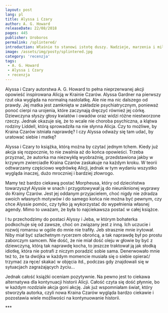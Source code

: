```yaml
---
layout: post
lang: pl
title: Alyssa i Czary
author: A. G. Howard
releaseDate: 22/08/2018
pages: 445
publisher: Uroboros
permalink: /splintered/
introduction: Właśnie to stanowi istotę duszy. Nadzieje, marzenia i miłość.
image: /assets/img/posty/splintered.jpg
category: 'recenzja'
tags:
 - A. G. Howard
 - Alyssa i Czary
 - recenzja
---
```

Alyssa i Czary autorstwa A. G. Howard to pełna nieprzerwanej akcji opowieść inspirowana Alicją w Krainie Czarów. Alyssa Gardner na pierwszy rzut oka wygląda na normalną nastolatkę. Ale nie ma nic dalszego od prawdy. Jej matka jest zamknięta w zakładzie psychiatrycznym, ponieważ ponoć cierpi na urojenia, które zaczynają dręczyć również jej córkę. Dziewczyna słyszy głosy kwiatów i owadów oraz widzi różne niestworzone rzeczy. Jednak okazuje się, że to wcale nie choroba psychiczna, a klątwa rodziny Liddell, którą sprowadziła na nie słynna Alicja. Czy to możliwe, by Kraina Czarów istniała naprawdę? I czy Alyssa odważy się tam udać, by uratować siebie i matkę?

Alyssa i Czary to książka, którą można by czytać jednym tchem. Kiedy już akcja się rozpocznie, to nie zwalnia aż do końca opowieści. Trzeba przyznać, że autorka ma niezwykłą wyobraźnię, przedstawiona jakby w krzywym zwierciadle Kraina Czarów zaskakuje na każdym kroku. W teorii odtwarzamy częściowo wędrówkę Alicji, jednak w tym wydaniu wszystko wygląda inaczej, dużo mroczniej i bardziej złowrogo.

Mamy też bardzo ciekawą postać Morpheusa, który od dzieciństwa towarzyszył Alyssie w snach i przygotowywał ją do nieuniknionej wyprawy do Krainy Czarów. Jest jej oddanym przyjacielem, choć nigdy nie zdradza swoich własnych motywów i do samego końca nie można być pewnym, czy chce Alyssie pomóc, czy tylko ją wykorzystać do wypełnienia własnej agendy. Mimo to uważam, że była to najciekawsza postać w całej książce.

I tu przechodzimy do postaci Alyssy i Jeba, w którym bohaterka podkochuje się od zawsze, choć on związany jest z inną. Ich uczucie i rozwój romansu w ogóle do mnie nie trafiły. Jeb strasznie mnie irytował. Niby miał być szlachetnym rycerzem obrońcą, a tak naprawdę był po prostu zaborczym samcem. Nie dość, że nie miał dość oleju w głowie by być z dziewczyną, którą tak naprawdę kocha, to jeszcze traktował ją jak słodką idiotkę, która nie potrafi z niczym poradzić sobie sama. Denerwowało mnie też to, że ta dwójka w każdym momencie musiała się o siebie opierać/ trzymać za ręce/ skakać w objęcia itd., podczas gdy znajdowali się w sytuacjach zagrażających życiu...

Jednak całość książki oceniam pozytywnie. Na pewno jest to ciekawa alternatywa dla kontynuacji historii Alicji. Całość czyta się dość płynnie, bo w każdym rozdziale akcja goni akcję. Jak już wspomniałam świat, który stworzyła autorka, czyli nowa Kraina Czarów wygląda bardzo ciekawie i pozostawia wiele możliwości na kontynuowanie historii. 



 \*\*\*
